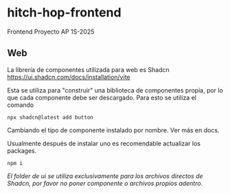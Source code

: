 # hitch-hop-frontend
Frontend Proyecto AP 1S-2025

## Web 
La librería de componentes utilizada para web es Shadcn
https://ui.shadcn.com/docs/installation/vite

Esta se utiliza para "construir" una biblioteca de componentes propia, por lo que cada componente debe ser descargado. Para esto se utiliza el comando 

```
npx shadcn@latest add button

```

Cambiando el tipo de componente instalado por nombre. Ver más en docs. 

Usualmente después de instalar uno es recomendable actualizar los packages. 

```
npm i
```
*El folder de ui se utiliza exclusivamente para los archivos directos de Shadcn, por favor no poner componente o archivos propios adentro.*